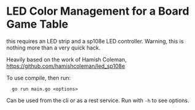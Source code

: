 # LED Color Management for a Board Game Table

this requires an LED strip and a sp108e LED controller. Warning, this is nothing more than a very quick hack.

Heavily based on the work of Hamish Coleman, https://github.com/hamishcoleman/led_sp108e

To use compile, then run: 

```
  go run main.go <options>
```

Can be used from the cli or as a rest service. Run with `-h` to see options.
